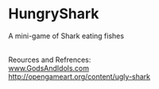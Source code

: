 # HungryShark
 A mini-game of Shark eating fishes
<br/><br/>


Reources and Refrences:<br/>
www.GodsAndIdols.com <br/>
http://opengameart.org/content/ugly-shark
 
